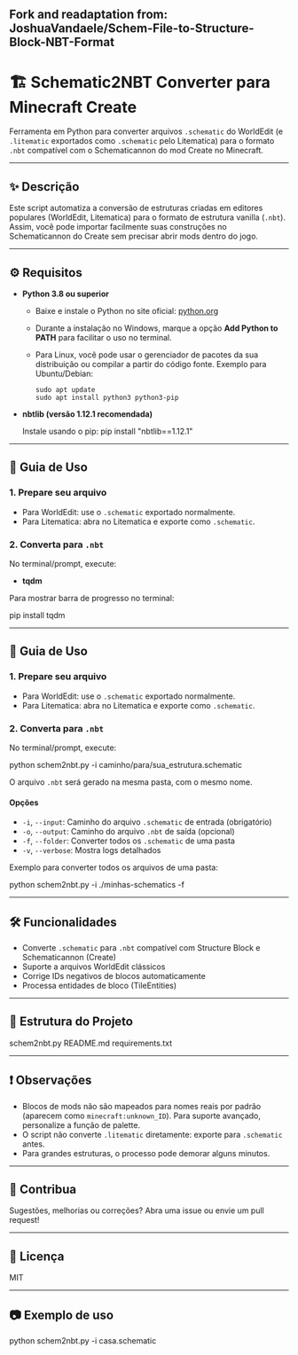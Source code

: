 Fork and readaptation from: JoshuaVandaele/Schem-File-to-Structure-Block-NBT-Format
---

# 🏗️ Schematic2NBT Converter para Minecraft Create

Ferramenta em Python para converter arquivos `.schematic` do WorldEdit (e `.litematic` exportados como `.schematic` pelo Litematica) para o formato `.nbt` compatível com o Schematicannon do mod Create no Minecraft.

---

## ✨ Descrição

Este script automatiza a conversão de estruturas criadas em editores populares (WorldEdit, Litematica) para o formato de estrutura vanilla (`.nbt`). Assim, você pode importar facilmente suas construções no Schematicannon do Create sem precisar abrir mods dentro do jogo.

---

## ⚙️ Requisitos

- **Python 3.8 ou superior**

  - Baixe e instale o Python no site oficial: [python.org](https://www.python.org/downloads/)
  - Durante a instalação no Windows, marque a opção **Add Python to PATH** para facilitar o uso no terminal.
  - Para Linux, você pode usar o gerenciador de pacotes da sua distribuição ou compilar a partir do código fonte. Exemplo para Ubuntu/Debian:

    ```
    sudo apt update
    sudo apt install python3 python3-pip
    ```

- **nbtlib (versão 1.12.1 recomendada)**

  Instale usando o pip:
  pip install "nbtlib==1.12.1"
  
---

## 🚀 Guia de Uso

### 1. Prepare seu arquivo

- Para WorldEdit: use o `.schematic` exportado normalmente.
- Para Litematica: abra no Litematica e exporte como `.schematic`.

### 2. Converta para `.nbt`

No terminal/prompt, execute:


- **tqdm**

Para mostrar barra de progresso no terminal:

pip install tqdm


---

## 🚀 Guia de Uso

### 1. Prepare seu arquivo

- Para WorldEdit: use o `.schematic` exportado normalmente.
- Para Litematica: abra no Litematica e exporte como `.schematic`.

### 2. Converta para `.nbt`

No terminal/prompt, execute:

python schem2nbt.py -i caminho/para/sua_estrutura.schematic


O arquivo `.nbt` será gerado na mesma pasta, com o mesmo nome.

#### Opções

- `-i`, `--input`: Caminho do arquivo `.schematic` de entrada (obrigatório)
- `-o`, `--output`: Caminho do arquivo `.nbt` de saída (opcional)
- `-f`, `--folder`: Converter todos os `.schematic` de uma pasta
- `-v`, `--verbose`: Mostra logs detalhados

Exemplo para converter todos os arquivos de uma pasta:

python schem2nbt.py -i ./minhas-schematics -f


---

## 🛠️ Funcionalidades

- Converte `.schematic` para `.nbt` compatível com Structure Block e Schematicannon (Create)
- Suporte a arquivos WorldEdit clássicos
- Corrige IDs negativos de blocos automaticamente
- Processa entidades de bloco (TileEntities)

---

## 📁 Estrutura do Projeto

schem2nbt.py
README.md
requirements.txt


---

## ❗ Observações

- Blocos de mods não são mapeados para nomes reais por padrão (aparecem como `minecraft:unknown_ID`). Para suporte avançado, personalize a função de palette.
- O script não converte `.litematic` diretamente: exporte para `.schematic` antes.
- Para grandes estruturas, o processo pode demorar alguns minutos.

---

## 🤝 Contribua

Sugestões, melhorias ou correções? Abra uma issue ou envie um pull request!

---

## 📜 Licença

MIT

---

## 📷 Exemplo de uso

python schem2nbt.py -i casa.schematic



